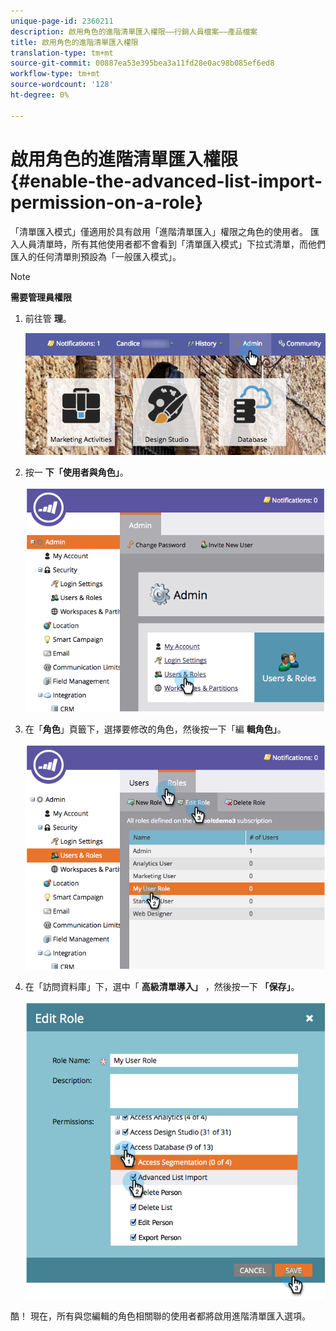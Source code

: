 ```yaml
---
unique-page-id: 2360211
description: 啟用角色的進階清單匯入權限——行銷人員檔案——產品檔案
title: 啟用角色的進階清單匯入權限
translation-type: tm+mt
source-git-commit: 00887ea53e395bea3a11fd28e0ac98b085ef6ed8
workflow-type: tm+mt
source-wordcount: '128'
ht-degree: 0%

---
```



# 啟用角色的進階清單匯入權限 {#enable-the-advanced-list-import-permission-on-a-role}

「清單匯入模式」僅適用於具有啟用「進階清單匯入」權限之角色的使用者。 匯入人員清單時，所有其他使用者都不會看到「清單匯入模式」下拉式清單，而他們匯入的任何清單則預設為「一般匯入模式」。

>[!NOTE]
>
>**需要管理員權限**

1. 前往管 **理**。

   ![](assets/adminhand-2.png)

1. 按一 **下「使用者與角色」**。

   ![](assets/image2014-9-17-11-3a50-3a38.png)

1. 在「**角色**」頁籤下，選擇要修改的角色，然後按一下「編 **輯角色」**。

   ![](assets/image2014-9-17-11-3a51-3a49.png)

1. 在「訪問資料庫」下，選中「 **高級清單導入」** ，然後按一下 **「保存」**。

   ![](assets/four-1.png)

酷！ 現在，所有與您編輯的角色相關聯的使用者都將啟用進階清單匯入選項。
